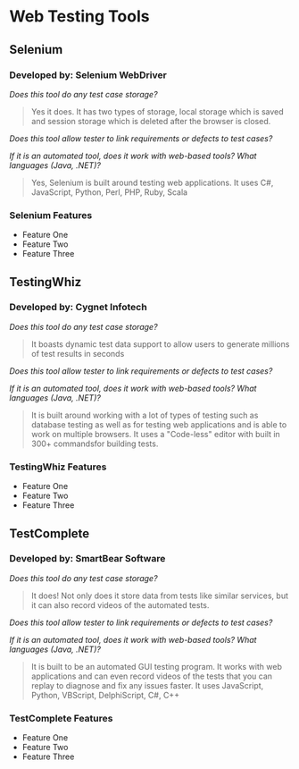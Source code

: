 # Web Testing Tools

## Selenium

### Developed by: Selenium WebDriver


_Does this tool do any test case storage?_

> Yes it does. It has two types of storage, local storage which is saved and session storage which is deleted after the browser is closed.

_Does this tool allow tester to link requirements or defects to test cases?_ 

> 

_If it is an automated tool, does it work with web-based tools? What languages (Java, .NET)?_ 

> Yes, Selenium is built around testing web applications. It uses C#, JavaScript, Python, Perl, PHP, Ruby, Scala

### Selenium Features
* Feature One
* Feature Two
* Feature Three


## TestingWhiz

### Developed by: Cygnet Infotech


_Does this tool do any test case storage?_

> It boasts dynamic test data support to allow users to generate millions of test results in seconds

_Does this tool allow tester to link requirements or defects to test cases?_ 

> 

_If it is an automated tool, does it work with web-based tools? What languages (Java, .NET)?_ 

> It is built around working with a lot of types of testing such as database testing as well as for testing web applications and is able to work on multiple browsers. It uses a "Code-less" editor with built in 300+ commandsfor building tests.


### TestingWhiz Features
* Feature One
* Feature Two
* Feature Three



## TestComplete

### Developed by: SmartBear Software

_Does this tool do any test case storage?_

> It does! Not only does it store data from tests like similar services, but it can also record videos of the automated tests.

_Does this tool allow tester to link requirements or defects to test cases?_ 

> 

_If it is an automated tool, does it work with web-based tools? What languages (Java, .NET)?_ 

> It is built to be an automated GUI testing program. It works with web applications and can even record videos of the tests that you can replay to diagnose and fix any issues faster. It uses JavaScript, Python, VBScript, DelphiScript, C#, C++

### TestComplete Features
* Feature One
* Feature Two
* Feature Three
